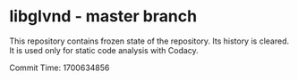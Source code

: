 # libglvnd - master branch

This repository contains frozen state of the repository.
Its history is cleared. It is used only for static code
analysis with Codacy.

Commit Time: 1700634856